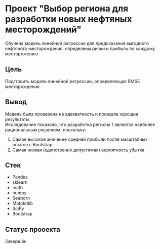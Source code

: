 # Проект "Выбор региона для разработки новых нефтяных месторождений"
Обучена модель линейной регрессии для предсказания выгодного нефтяного месторождения, определены риски и прибыль по каждому месторожению.

## Цель
Подгтовить модель линейной регрессии, определяющая RMSE месторождения.  
  
## Вывод
Модель была проверена на адекватность и показала хорошие результаты.  
Исследование показало, что разработка региона 1 является наиболее рациональным решением, поскольку:  
1) Самое высокое значение средней прибыли после масштабных опытов с Bootstrap.  
2) Самая низкая (единственно допустимая) вероятность убытка.  

## Стек
- Pandas
- sklearn
- math
- numpy
- Seaborn
- Matplotlib
- SciPy
- Bootstrap

## Статус прооекта   
Завершён
